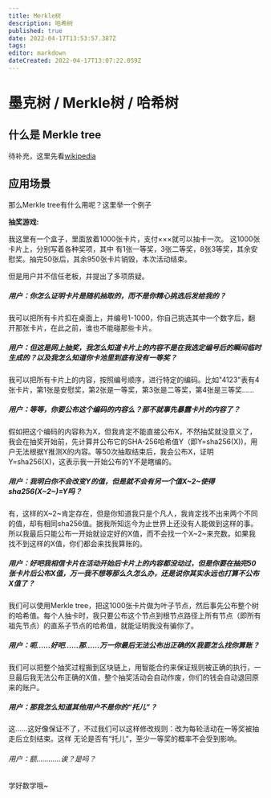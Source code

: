 ```yaml
---
title: Merkle树
description: 哈希树
published: true
date: 2022-04-17T13:53:57.387Z
tags: 
editor: markdown
dateCreated: 2022-04-17T13:07:22.059Z
---
```


# 墨克树 / Merkle树 / 哈希树

## 什么是 Merkle tree

待补充，这里先看[wikipedia](https://zh.wikipedia.org/wiki/%E5%93%88%E5%B8%8C%E6%A0%91)

## 应用场景

那么Merkle tree有什么用呢？这里举一个例子

**抽奖游戏:**

我这里有一个盒子，里面放着1000张卡片，支付×××就可以抽卡一次。
这1000张卡片上，分别写着各种奖项，其中 有1张一等奖，3张二等奖，8张3等奖，其余安慰奖。抽完50张后，其余950张卡片销毁，本次活动结束。

但是用户并不信任老板，并提出了多项质疑。

##### 用户：你怎么证明卡片是随机抽取的，而不是你精心挑选后发给我的？
我可以把所有卡片扣在桌面上，并编号1-1000，你自己挑选其中一个数字后，翻开那张卡片，在此之前，谁也不能碰那些卡片。

##### 用户：但这是网上抽奖，我怎么知道卡片上的内容不是在我选定编号后的瞬间临时生成的？以及我怎么知道你卡池里到底有没有一等奖？
我可以把所有卡片上的内容，按照编号顺序，进行特定的编码。比如"4123"表有4张卡片，第1张是安慰奖，第2张是一等奖，第3张是二等奖，第4张是三等奖……

##### 用户：等等，你要公布这个编码的内容么？那不就事先暴露卡片的内容了？
假如把这个编码的内容称为X，但我肯定不能直接公布X，不然抽奖就没意义了，我会在抽奖开始前，先计算并公布它的SHA-256哈希值Y（即Y=sha256(X))，用户无法根据Y推测X的内容。等50次抽取结束后，我会公布X，证明Y=sha256(X)，这表示我一开始公布的Y不是瞎编的。

##### 用户：我明白你不会改变Y的值，但是就不会有另一个值X~2~使得sha256(X~2~)=Y吗？
有，这样的X~2~肯定存在，但是你知道我只是个凡人，我肯定找不出来两个不同的值，却有相同sha256值。据我所知迄今为止世界上还没有人能做到这样的事。所以我最后只能公布一开始就设定好的X值，而不会找一个X~2~来充数。如果我找不到这样的X值，你们都会来找我算账的。

##### 用户：好吧我相信卡片在活动开始后卡片上的内容都没动过，但是你要在抽完50张卡片后公布X值，万一我不想等那么久怎么办，还是说你其实永远也打算不公布X值了？
我们可以使用Merkle tree，把这1000张卡片做为叶子节点，然后事先公布整个树的哈希值。每个人抽卡时，我只要公布这个节点到根节点路径上所有节点（即所有祖先节点）的直系子节点的哈希值，就能证明我没有骗你了。

##### 用户：呃……好吧……那……万一你最后无法公布出正确的X我要怎么找你算账？
我们可以把整个抽奖过程搬到区块链上，用智能合约来保证规则被正确的执行，一旦最后我无法公布正确的X值，整个抽奖活动会自动作废，你们的钱会自动退回原来的账户。

##### 用户：那我怎么知道其他用户不是你的“托儿”？
这……这好像保证不了，不过我们可以这样修改规则：改为每轮活动在一等奖被抽走后立刻结束。这样
无论是否有“托儿”，至少一等奖的概率不会受到影响。

###### 用户：额…………诶？是吗？
学好数学哦~




